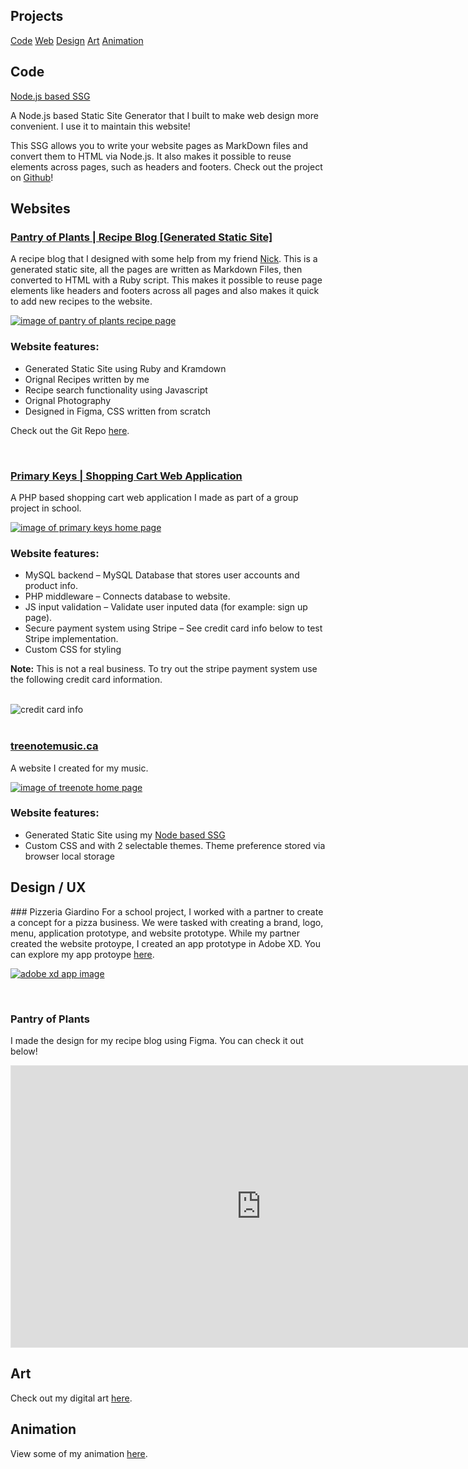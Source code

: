 <section class="content" markdown="1">

# Projects

<div class="projectsnav">
	<div class="projectnav2">
		<a href="#code">Code</a>
		<a href="#web">Web</a>
		<a href="#design">Design</a>
		<a href="art.html">Art</a>
		<a href="animation.html">Animation</a>
	</div>
</div>

<div class="projects" markdown="1">
<a id="code"></a>

## Code

<a href="https://github.com/scottjonesdev/Node-showdown-SSG" target="_blank">Node.js based SSG</a> 

A Node.js based Static Site Generator that I built to make web design more convenient. I use it to maintain this website!

This SSG allows you to write your website pages as MarkDown files and convert them to HTML via Node.js. It also makes it possible to reuse elements across pages, such as headers and footers. Check out the project on <a href="https://github.com/scottjonesdev/Node-showdown-SSG" target="_blank">Github</a>!

</div>

<div class="projects" markdown="1">
<a id="web"></a>

## Websites	

<div class="web" markdown="1">
<h3><a href="https://pantryofplants.ca" target="_blank" id="hover">Pantry of Plants | Recipe Blog [Generated Static Site]</a></h3>

A recipe blog that I designed with some help from my friend <a href="https://nv.delivery/" target="_blank">Nick</a>. This is a generated static site, all the pages are written as Markdown Files, then converted to HTML with a Ruby script. This makes it possible to reuse page elements like headers and footers across all pages and also makes it quick to add new recipes to the website.

<a href="https://pantryofplants.ca" target="_blank"><img src="photos/pantryofplants.png" class="image-hover" id="home-image" alt="image of pantry of plants recipe page"></a>
### Website features:		
- Generated Static Site using Ruby and Kramdown
- Orignal Recipes written by me
- Recipe search functionality using Javascript
- Orignal Photography
- Designed in Figma, CSS written from scratch
		
Check out the Git Repo <a href="https://github.com/scottjonesdev/pantry-of-plants" target="_blank">here</a>.
<br>
</div>
<br>

<div class="web" markdown="1">
<h3><a href="https://primary-keys.herokuapp.com" target="_blank" id="hover">Primary Keys | Shopping Cart Web Application</a></h3>

A PHP based shopping cart web application I made as part of a group project in school.

<a href="https://primary-keys.herokuapp.com" target="_blank" id="primary-keys" ><img src="photos/home.png" class="image-hover" id="home-image" alt="image of primary keys home page"></a>
### Website features:		
- MySQL backend – MySQL Database that stores user accounts and product info.
- PHP middleware – Connects database to website.
- JS input validation – Validate user inputed data (for example: sign up page).
- Secure payment system using Stripe – See credit card info below to test Stripe implementation.
- Custom CSS for styling
		
**Note:** This is not a real business. To try out the stripe payment system use the following credit card information.

<br>
<img src="photos/stripe_cc.png" id="stripe" alt="credit card info">
<br>
</div>
<br>

<div class="web" markdown="1">
<h3><a href="https://treenotemusic.ca/index.html" target="_blank" id="hover">treenotemusic.ca</a></h3>

A website I created for my music.

<a href="https://treenotemusic.ca/index.html" target="_blank"><img src="photos/treenote.png" class="image-hover" id="home-image" alt="image of treenote home page"></a>
### Website features:		
- Generated Static Site using my <a href="projects.html#code">Node based SSG</a>
- Custom CSS and with 2 selectable themes. Theme preference stored via browser local storage
</div>

<div class="projects" markdown="1">
<a id="design"></a>

## Design / UX
<div class="web" markdown="1">
### Pizzeria Giardino
For a school project, I worked with a partner to create a concept for a pizza business. We were tasked with creating a brand, logo, menu, application prototype, and website prototype. While my partner created the website protoype, I created an app prototype in Adobe XD. You can explore my app protoype <a href="https://xd.adobe.com/view/0e4d292c-e08b-4136-a797-15a71b59941c-5b1e/?fullscreen&hints=off" target="_blank" id="hover">here</a>.

<a href="https://xd.adobe.com/view/0e4d292c-e08b-4136-a797-15a71b59941c-5b1e/?fullscreen&hints=off" target="_blank"><img src="art/xdpreview.png" class="image-hover" alt="adobe xd app image" id="xd"></a>
</div>
<br>

### Pantry of Plants
I made the design for my recipe blog using Figma. You can check it out below!
<iframe class="videoEmbed" style="border: 1px solid rgba(0, 0, 0, 0.1);" width="800" height="450" src="https://www.figma.com/embed?embed_host=share&url=https%3A%2F%2Fwww.figma.com%2Ffile%2FUNrHVEDqgDtvx1b4jNLsfA%2Fpantry-of-plants%3Fnode-id%3D0%253A1" allowfullscreen></iframe>

</div>

<div class="projects" markdown="1">
<a id="art"></a>

## Art
Check out my digital art <a href="art.html" target="_blank">here</a>.

</div>

<div class="projects" markdown="1">
<a id="animation"></a>

## Animation
View some of my animation <a href="animation.html">here</a>.

</div>
</section>